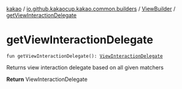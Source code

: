 [kakao](../../index.md) / [io.github.kakaocup.kakao.common.builders](../index.md) / [ViewBuilder](index.md) / [getViewInteractionDelegate](./get-view-interaction-delegate.md)

# getViewInteractionDelegate

`fun getViewInteractionDelegate(): `[`ViewInteractionDelegate`](../../io.github.kakaocup.kakao.delegate/-view-interaction-delegate/index.md)

Returns view interaction delegate based on all given matchers

**Return**
ViewInteractionDelegate

